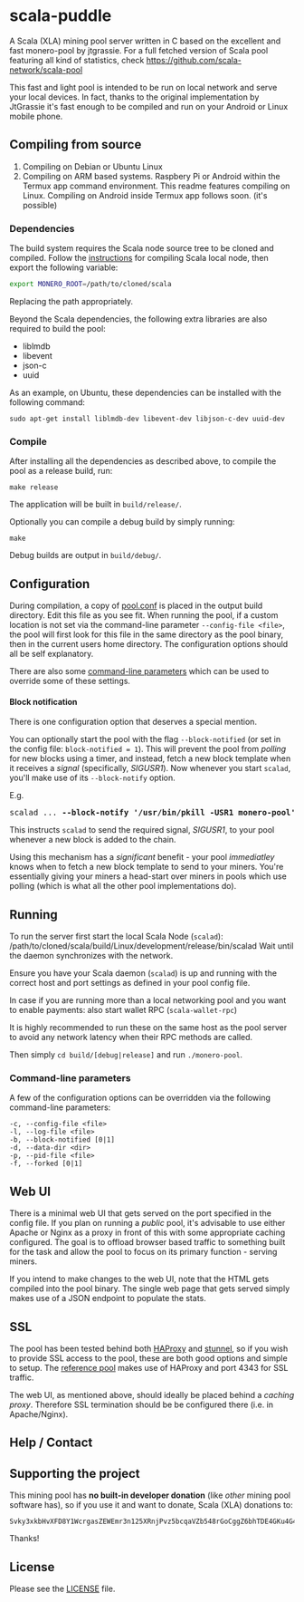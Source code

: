 # scala-puddle

A Scala (XLA) mining pool server written in C based on the excellent and fast monero-pool by jtgrassie.
For a full fetched version of Scala pool featuring all kind of statistics, check https://github.com/scala-network/scala-pool

This fast and light pool is intended to be run on local network and serve your local devices. 
In fact, thanks to the original implementation by JtGrassie it's fast enough to be compiled and run on your Android or Linux mobile phone.

## Compiling from source

1. Compiling on Debian or Ubuntu Linux
2. Compiling on ARM based systems. Raspbery Pi or Android within the Termux app command environment.
This readme features compiling on Linux. 
Compiling on Android inside Termux app follows soon. (it's possible)

### Dependencies

The build system requires the Scala node source tree to be cloned and compiled.
Follow the
[instructions](https://github.com/scala-network/Scala#compiling-scala-from-source)
for compiling Scala local node, then export the following variable:

```bash
export MONERO_ROOT=/path/to/cloned/scala
```

Replacing the path appropriately.

Beyond the Scala dependencies, the following extra libraries are also required
to build the pool:

- liblmdb
- libevent
- json-c
- uuid

As an example, on Ubuntu, these dependencies can be installed with the following
command:

```
sudo apt-get install liblmdb-dev libevent-dev libjson-c-dev uuid-dev
```
### Compile

After installing all the dependencies as described above, to compile the pool as
a release build, run:

```
make release
```

The application will be built in `build/release/`.

Optionally you can compile a debug build by simply running:

```
make
```

Debug builds are output in `build/debug/`.

## Configuration

During compilation, a copy of [pool.conf](./pool.conf) is placed in the output
build directory. Edit this file as you see fit. When running the pool, if a
custom location is not set via the command-line parameter `--config-file
<file>`, the pool will first look for this file in the same directory as the
pool binary, then in the current users home directory. The configuration options
should all be self explanatory.

There are also some [command-line parameters](#command-line-parameters) which
can be used to override some of these settings.

#### Block notification

There is one configuration option that deserves a special mention.

You can optionally start the pool with the flag `--block-notified` (or set in
the config file: `block-notified = 1`). This will prevent the pool from
*polling* for new blocks using a timer, and instead, fetch a new block template
when it receives a *signal* (specifically, *SIGUSR1*). Now whenever you start
`scalad`, you'll make use of its `--block-notify` option.

E.g.

<pre>
scalad ... <b>--block-notify '/usr/bin/pkill -USR1 monero-pool'</b>
</pre>

This instructs `scalad` to send the required signal, *SIGUSR1*, to your pool
whenever a new block is added to the chain.

Using this mechanism has a *significant* benefit - your pool *immediatley* knows
when to fetch a new block template to send to your miners. You're essentially
giving your miners a head-start over miners in pools which use polling (which is
what all the other pool implementations do).

## Running

To run the server first start the local Scala Node (`scalad`):
/path/to/cloned/scala/build/Linux/development/release/bin/scalad
Wait until the daemon synchronizes with the network. 

Ensure you have your Scala daemon (`scalad`) is up and running with the correct host and port settings as
defined in your pool config file.

In case if you are running more than a local networking pool and you want to enable payments:
also start wallet RPC (`scala-wallet-rpc`) 

It is highly recommended to run these on the same host as the pool server to
avoid any network latency when their RPC methods are called.

Then simply `cd build/[debug|release]` and run `./monero-pool`.

### Command-line parameters

A few of the configuration options can be overridden via the following
command-line parameters:

    -c, --config-file <file>
    -l, --log-file <file>
    -b, --block-notified [0|1]
    -d, --data-dir <dir>
    -p, --pid-file <file>
    -f, --forked [0|1]

## Web UI

There is a minimal web UI that gets served on the port specified in the config
file. If you plan on running a *public* pool, it's advisable to use either
Apache or Nginx as a proxy in front of this with some appropriate caching
configured. The goal is to offload browser based traffic to something built for
the task and allow the pool to focus on its primary function - serving miners.

If you intend to make changes to the web UI, note that the HTML gets compiled
into the pool binary. The single web page that gets served simply makes use of a
JSON endpoint to populate the stats.

## SSL

The pool has been tested behind both [HAProxy](http://www.haproxy.org/) and
[stunnel](https://www.stunnel.org/), so if you wish to provide SSL access to the
pool, these are both good options and simple to setup. The [reference
pool](https://monerop.com) makes use of HAProxy and port 4343 for SSL traffic.

The web UI, as mentioned above, should ideally be placed behind a *caching
proxy*. Therefore SSL termination should be be configured there (i.e. in
Apache/Nginx).

## Help / Contact

## Supporting the project

This mining pool has **no built-in developer donation** (like *other* mining
pool software has), so if you use it and want to donate, Scala (XLA) donations to:

```
Svky3xkbHvXFD8Y1WcrgasZEWEmr3n125XRnjPvz5bcqaVZb548rGoCggZ6bhTDE4GKu4G4kCU1bNHbTeiLZpMCs22QUW3PEi
```
Thanks!

## License

Please see the [LICENSE](./LICENSE) file.

[//]: # ( vim: set tw=80: )
